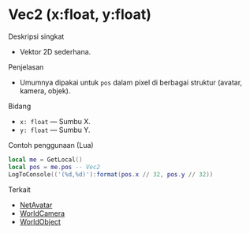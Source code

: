 # Vec2 (x:float, y:float)

Deskripsi singkat
- Vektor 2D sederhana.

Penjelasan
- Umumnya dipakai untuk `pos` dalam pixel di berbagai struktur (avatar, kamera, objek).

Bidang
- `x: float` — Sumbu X.
- `y: float` — Sumbu Y.

Contoh penggunaan (Lua)
```lua
local me = GetLocal()
local pos = me.pos -- Vec2
LogToConsole(('(%d,%d)'):format(pos.x // 32, pos.y // 32))
```

Terkait
- [NetAvatar](../structures/NetAvatar.md)
- [WorldCamera](../structures/WorldCamera.md)
- [WorldObject](../structures/WorldObject.md)
